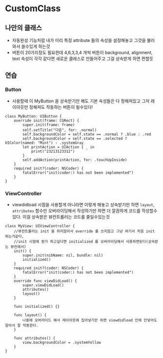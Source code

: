 # CustomClass

## 나만의 클래스
- 자동완성 기능처럼 내가 미리 특정 attribute 들의 속성을 설정해놓고 그것을 불러와서 쓸수있게 하는것
- 버튼이 20가지정도 필요한데 4,6,3,3,4 개씩 버튼이 background, alignment, text 속성이 각각 같다면 새로운 클래스로 만들어주고 그걸 상속받게 하면 편할듯

## 연습

### Button
- 사용할때 이 MyButton 을 상속받기만 해도 기본 속성들은 다 정해져있고 그저 레이아웃만 정해져도 작동하는 버튼이 될수있다!

```
class MyButton: UIButton {
    override init(frame: CGRect) {
        super.init(frame: frame)
        self.setTitle("다음", for: .normal)
        self.backgroundColor = self.state == .normal ? .blue : .red
        self.backgroundColor = self.state == .selected ? UIColor(named: "Mint") : .systemGray
        let printAction = UIAction { _ in
            print("23213123312")
        }
        self.addAction(printAction, for: .touchUpInside)
    }
    required init?(coder: NSCoder) {
        fatalError("init(coder:) has not been implemented")
    }
}
```

### ViewController
- viewdidload 시점을 사용할게 아니라면 이렇게 해놓고 상속받기만 하면 `layout`, `attributes` 함수만 오버라이딩해서 작성하기만 하면 더 깔끔하게 코드를 작성할수있다. 이걸 상속받은 뷰컨트롤러는 코드를 줄일수있는것

```
class MyView: UIViewController {
    //뷰컨트롤러는 init 을 하지않아서 override 를 쓰지않고 그냥 여기서 처음 init 하는거같다, 
    //init 시점에 뭔가 하고싶다면 initialized 를 오버라이딩해서 사용하면된다(상속받는 뷰컨에서)
    init() {
        super.init(nibName: nil, bundle: nil)
        initialized()
    }
    required init?(coder: NSCoder) {
        fatalError("init(coder:) has not been implemented")
    }  
    override func viewDidLoad() {
        super.viewDidLoad()
        attributes()
        layout() 
    }

    func initialized() {}

    func layout() {
        나중에 오버라이드 해서 레이아웃에 집어넣기만 하면 viewdidload 안에 안넣어도 알아서 잘 작동한다.
    }
    
    func attributes() {
        view.backgroundColor = .systemYellow
    }
}
```